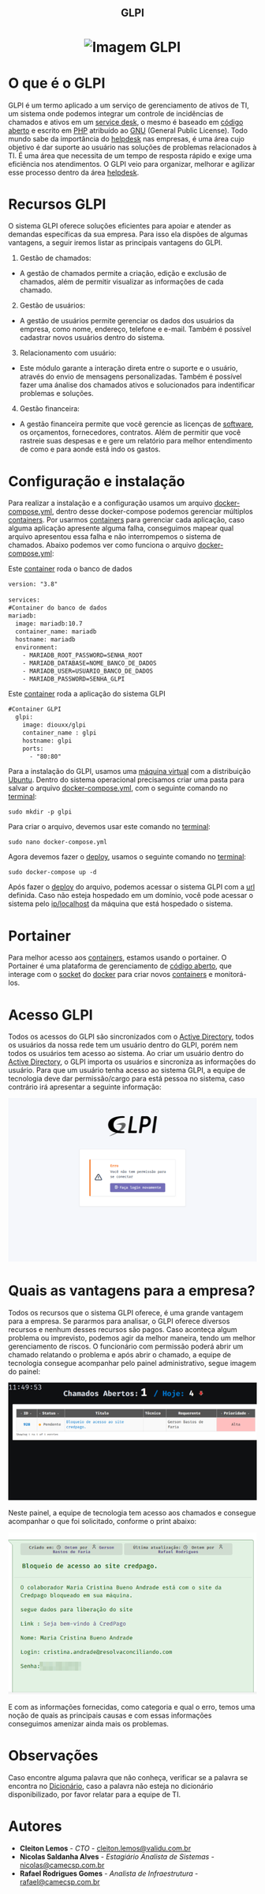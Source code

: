 <!-- Title -->

<p align="center">
  <h2 align="center">GLPI</h2>
  <h1 align="center"><img src="https://www.mindtek.com.br/wp-content/uploads/2022/08/f4f30f80-cd92-11e9-8301-1ad34bf00c41.png" alt="Imagem GLPI" width="150"></h1>

  # O que é o GLPI
  GLPI é um termo aplicado a um serviço de gerenciamento de ativos de TI, um sistema onde podemos integrar um controle de incidências de chamados e ativos em um [service desk](Dicionário.md), o mesmo é baseado em [código aberto](Dicionário.md) e escrito em [PHP](Dicionário.md) atribuído ao [GNU](Dicionário.md) (General Public License). Todo mundo sabe da importância do [helpdesk](Dicionário.md) nas empresas, é uma área cujo objetivo é dar suporte ao usuário nas soluções de problemas relacionados à TI. É uma área que necessita de um tempo de resposta rápido e exige uma eficiência nos atendimentos. O GLPI veio para organizar, melhorar e agilizar esse processo dentro da área [helpdesk](Dicionário.md).

  # Recursos GLPI
  O sistema GLPI oferece soluções eficientes para apoiar e atender as demandas específicas da sua empresa. Para isso ela dispões de algumas vantagens, a seguir iremos listar as principais vantagens do GLPI.

  1. Gestão de chamados:
  - A gestão de chamados permite a criação, edição e exclusão de chamados, além de permitir visualizar as informações de cada chamado.
  2. Gestão de usuários:
  - A gestão de usuários permite gerenciar os dados dos usuários da empresa, como nome, endereço, telefone e e-mail. Também é possível cadastrar novos usuários dentro do sistema.
  3. Relacionamento com usuário:
  - Este módulo garante a interação direta entre o suporte e o usuário, através do envio de mensagens personalizadas. Também é possível fazer uma ánalise dos chamados ativos e solucionados para indentificar problemas e soluções.
  4. Gestão financeira:
  - A gestão financeira permite que você gerencie as licenças de [software](Dicionário.md), os orçamentos, fornecedores, contratos. Além de permitir que você rastreie suas despesas e e gere um relatório para melhor entendimento de como e para aonde está indo os gastos.

  # Configuração e instalação
  Para realizar a instalação e a configuração usamos um arquivo [docker-compose.yml](Dicionário.md), dentro desse docker-compose podemos gerenciar múltiplos [containers](Dicionário.md). Por usarmos [containers](Dicionário.md) para gerenciar cada aplicação, caso alguma aplicação apresente alguma falha, conseguimos mapear qual arquivo apresentou essa falha e não interrompemos o sistema de chamados. Abaixo podemos ver como funciona o arquivo [docker-compose.yml](Dicionário.md):

  Este [container](Dicionário.md) roda o banco de dados
  ````
  version: "3.8"

services:
#Container do banco de dados
  mariadb:
    image: mariadb:10.7
    container_name: mariadb
    hostname: mariadb
    environment:
      - MARIADB_ROOT_PASSWORD=SENHA_ROOT
      - MARIADB_DATABASE=NOME_BANCO_DE_DADOS
      - MARIADB_USER=USUARIO_BANCO_DE_DADOS
      - MARIADB_PASSWORD=SENHA_GLPI
````

Este [container](Dicionário.md) roda a aplicação do sistema GLPI
````
#Container GLPI
  glpi:
    image: diouxx/glpi
    container_name : glpi
    hostname: glpi
    ports:
      - "80:80"
````
Para a instalação do GLPI, usamos uma [máquina virtual](Dicionário.md) com a distribuição [Ubuntu](Dicionário.md). Dentro do sistema operacional precisamos criar uma pasta para salvar o arquivo [docker-compose.yml](Dicionário.md), com o seguinte comando no [terminal](Dicionário.md):
````
sudo mkdir -p glpi
````
Para criar o arquivo, devemos usar este comando no [terminal](Dicionário.md):
````
sudo nano docker-compose.yml
````
Agora devemos fazer o [deploy](Dicionário.md), usamos o seguinte comando no [terminal](Dicionário.md):
````
sudo docker-compose up -d
````

Após fazer o [deploy](Dicionário.md) do arquivo, podemos acessar o sistema GLPI com a [url](Dicionário.md) definida. Caso não esteja hospedado em um domínio, você pode acessar o sistema pelo [ip/localhost](Dicionário.md) da máquina que está hospedado o sistema.

# Portainer
Para melhor acesso aos [containers](Dicionário.md), estamos usando o portainer. O Portainer é uma plataforma de gerenciamento de [código aberto](Dicionário.md), que interage com o [socket](Dicionário.md) do [docker](Dicionário.md) para criar novos [containers](Dicionário.md) e monitorá-los.

  # Acesso GLPI
  Todos os acessos do GLPI são sincronizados com o [Active Directory](Dicionário.md), todos os usuários da nossa rede tem um usuário dentro do GLPI, porém nem todos os usuários tem acesso ao sistema. Ao criar um usuário dentro do [Active Directory](Dicionário.md), o GLPI importa os usuários e sincroniza as informações do usuário. Para que um usuário tenha acesso ao sistema GLPI, a equipe de tecnologia deve dar permissão/cargo para está pessoa no sistema, caso contrário irá apresentar a seguinte informação:

![alt text](Prints/Screenshot_4.png)

  # Quais as vantagens para a empresa?
  Todos os recursos que o sistema GLPI oferece, é uma grande vantagem para a empresa. Se pararmos para analisar, o GLPI oferece diversos recursos e nenhum desses recursos são pagos. Caso aconteça algum problema ou imprevisto, podemos agir da melhor maneira, tendo um melhor gerenciamento de riscos. O funcionário com permissão poderá abrir um chamado relatando o problema e após abrir o chamado, a equipe de tecnologia consegue acompanhar pelo painel administrativo, segue imagem do painel:

![alt text](Prints/Screenshot_5.png)

Neste painel, a equipe de tecnologia tem acesso aos chamados e consegue acompanhar o que foi solicitado, conforme o print abaixo:

![alt text](Prints/Screenshot_6.png)

E com as informações fornecidas, como categoria e qual o erro, temos uma noção de quais as principais causas e com essas informações conseguimos amenizar ainda mais os problemas.

# Observações
Caso encontre alguma palavra que não conheça, verificar se a palavra se encontra no [Dicionário](Dicionário.md), caso a palavra não esteja no dicionário disponibilizado, por favor relatar para a equipe de TI.

# Autores
- **Cleiton Lemos** - _CTO_ - <cleiton.lemos@validu.com.br>
- **Nicolas Saldanha Alves** - _Estagiário Analista de Sistemas_ - <nicolas@camecsp.com.br>
- **Rafael Rodrigues Gomes** - _Analista de Infraestrutura_ - <rafael@camecsp.com.br>